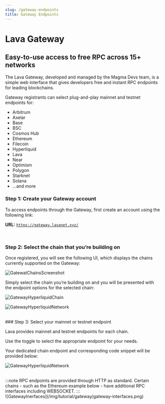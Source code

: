 ```yaml
---
slug: /gateway-endpoints
title: Gateway Endpoints
---
```


# Lava Gateway

## Easy-to-use access to free RPC across 15+ networks

The Lava Gateway, developed and managed by the Magma Devs team, is a simple web interface that gives developers free and instant RPC endpoints for leading blockchains. 


Gateway registrants can select plug-and-play mainnet and testnet endpoints for:

- Arbitrum
- Axelar
- Base
- BSC
- Cosmos Hub
- Ethereum
- Filecoin
- Hyperliquid
- Lava
- Near
- Optimism
- Polygon
- Starknet
- Solana
- ...and more




### Step 1: Create your Gateway account

To access endpoints through the Gateway, first create an account using the following link: 

**URL:** [`https://gateway.lavanet.xyz/`](https://gateway.lavanet.xyz/)


<br/>

### Step 2: Select the chain that you’re building on

Once registered, you will see the following UI, which displays the chains currently supported on the Gateway:

![GatewatChainsScreenshot](/img/tutorial/gateway/gateway-chains.png)

Simply select the chain you’re building on and you will be presented with the endpoint options for the selected chain:

![GatewayHyperliquidChain](/img/tutorial/gateway/gateway-hyperliquid.png)

![GatewayHyperliquidNetwork](/img/tutorial/gateway/gateway-endpoint.png)


<br/>
### Step 3: Select your mainnet or testnet endpoint

Lava provides mainnet and testnet endpoints for each chain.

Use the toggle to select the appropriate endpoint for your needs. 

Your dedicated chain endpoint and corresponding code snippet will be provided below:

![GatewayHyperliquidNetwork](/img/tutorial/gateway/gateway-network.png)

<br />
:::note
RPC endpoints are provided through HTTP as standard. 
Certain chains - such as the Ethereum example below - have additional RPC interfaces including WEBSOCKET.
:::
<br />
![GatewayInerfaces](/img/tutorial/gateway/gateway-interfaces.png)


